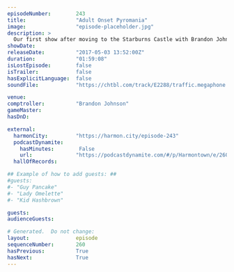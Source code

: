 ```yaml
---
episodeNumber:        243
title:                "Adult Onset Pyromania"
image:                "episode-placeholder.jpg"
description: >
  Our first show after moving to the Starburns Castle with Brandon Johnson as the guest comptroller! Dan finds a giant surprise gift on stage then shows off his latest Minecraft creations then we hear the history of America as a rap. Featuring Dan Harmo...
showDate:             
releaseDate:          "2017-05-03 13:52:00Z"
duration:             "01:59:08"
isLostEpisode:        false
isTrailer:            false
hasExplicitLanguage:  false
soundFile:            "https://chtbl.com/track/E2288/traffic.megaphone.fm/STA3847603239.mp3?updated=1596758479"

venue:                
comptroller:          "Brandon Johnson"
gameMaster:           
hasDnD:               

external:
  harmonCity:         "https://harmon.city/episode-243"
  podcastDynamite:
    hasMinutes:        False
    url:              "https://podcastdynamite.com/#/p/Harmontown/e/260/243"
  hallOfRecords:      

## Example of how to add guests: ##
#guests:
#- "Guy Pancake"
#- "Lady Omelette"
#- "Kid Hashbrown"

guests:
audienceGuests:

# Generated.  Do not change:
layout:               episode
sequenceNumber:       260
hasPrevious:          True
hasNext:              True
---
```


<!-- The episode description will be rendered here -->
<!-- Add your content below here -->

